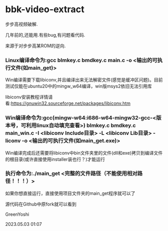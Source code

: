 bbk-video-extract
=================

步步高视频破解.

几年前的,还能用.有些bug,有问题看代码.

来源于对步步高某ROM的逆向.

### Linux编译命令为:gcc blmkey.c bmdkey.c main.c -o <输出的可执行文件(如main_get)>

Win编译需要下载libiconv,并且编译出来无法解密文件(感觉是缓冲区问题)。目前测试仅能在ubuntu20中的mingw_w64编译，win版msys2依旧无法引用库

libiconv安装教程详情请看:https://gnuwin32.sourceforge.net/packages/libiconv.htm

### Win编译命令为:gcc(mingw-w64:i686-w64-mingw32-gcc-<版本号，可利用linux自动填充查看>) blmkey.c bmdkey.c main_win.c -I <libiconv Include目录> -L <libiconv Lib目录> -liconv -o <输出的可执行文件(如main_get.exe)>

Win编译完成后还需要将libiconv中bin文件夹里的文件(dll和exe)拷贝到编译文件的根目录(或许直接使用installer装也行？)才能运行

### 执行命令为:./main_get <完整的文件路径（不能使用相对路径！！！）>

如果你想直接运行，直接使用项目文件夹的main_get程序就可以了

源代码在Github中原fork就可以看到



GreenYoshi

2023.05.03 01:07

